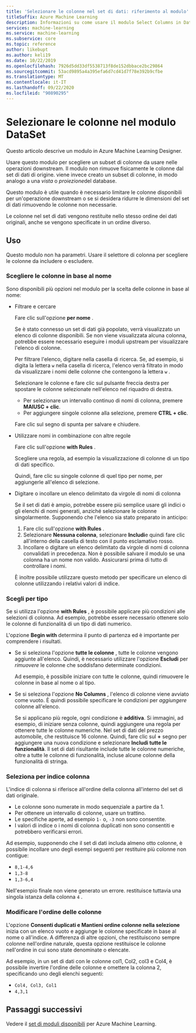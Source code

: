 ```yaml
---
title: 'Selezionare le colonne nel set di dati: riferimento al modulo'
titleSuffix: Azure Machine Learning
description: Informazioni su come usare il modulo Select Columns in DataSet in Azure Machine Learning per scegliere un subset di colonne da usare nelle operazioni downstream.
services: machine-learning
ms.service: machine-learning
ms.subservice: core
ms.topic: reference
author: likebupt
ms.author: keli19
ms.date: 10/22/2019
ms.openlocfilehash: 7926d5dd33df5538713f8de152dbbace2bc29864
ms.sourcegitcommit: 53acd9895a4a395efa6d7cd41d7f78e392b9cfbe
ms.translationtype: MT
ms.contentlocale: it-IT
ms.lasthandoff: 09/22/2020
ms.locfileid: "90890295"
---
```

# <a name="select-columns-in-dataset-module"></a>Selezionare le colonne nel modulo DataSet

Questo articolo descrive un modulo in Azure Machine Learning Designer.

Usare questo modulo per scegliere un subset di colonne da usare nelle operazioni downstream. Il modulo non rimuove fisicamente le colonne dal set di dati di origine. viene invece creato un subset di colonne, in modo analogo a una *vista* o *proiezione*del database.

Questo modulo è utile quando è necessario limitare le colonne disponibili per un'operazione downstream o se si desidera ridurre le dimensioni del set di dati rimuovendo le colonne non necessarie.

Le colonne nel set di dati vengono restituite nello stesso ordine dei dati originali, anche se vengono specificate in un ordine diverso.

## <a name="how-to-use"></a>Uso

Questo modulo non ha parametri. Usare il selettore di colonna per scegliere le colonne da includere o escludere.

### <a name="choose-columns-by-name"></a>Scegliere le colonne in base al nome

Sono disponibili più opzioni nel modulo per la scelta delle colonne in base al nome: 

+ Filtrare e cercare

    Fare clic sull'opzione **per nome** .

    Se è stato connesso un set di dati già popolato, verrà visualizzato un elenco di colonne disponibili. Se non viene visualizzata alcuna colonna, potrebbe essere necessario eseguire i moduli upstream per visualizzare l'elenco di colonne.

    Per filtrare l'elenco, digitare nella casella di ricerca. Se, ad esempio, si digita la lettera `w` nella casella di ricerca, l'elenco verrà filtrato in modo da visualizzare i nomi delle colonne che contengono la lettera `w` .

    Selezionare le colonne e fare clic sul pulsante freccia destra per spostare le colonne selezionate nell'elenco nel riquadro di destra.

    + Per selezionare un intervallo continuo di nomi di colonna, premere **MAIUSC + clic**.
    + Per aggiungere singole colonne alla selezione, premere **CTRL + clic**.

    Fare clic sul segno di spunta per salvare e chiudere.

+ Utilizzare nomi in combinazione con altre regole

    Fare clic sull'opzione **with Rules** .
    
    Scegliere una regola, ad esempio la visualizzazione di colonne di un tipo di dati specifico.

    Quindi, fare clic su singole colonne di quel tipo per nome, per aggiungerle all'elenco di selezione.

+ Digitare o incollare un elenco delimitato da virgole di nomi di colonna

    Se il set di dati è ampio, potrebbe essere più semplice usare gli indici o gli elenchi di nomi generati, anziché selezionare le colonne singolarmente. Supponendo che l'elenco sia stato preparato in anticipo:

    1. Fare clic sull'opzione **with Rules** . 
    2. Selezionare **Nessuna colonna**, selezionare  **Includi**e quindi fare clic all'interno della casella di testo con il punto esclamativo rosso. 
    3. Incollare o digitare un elenco delimitato da virgole di nomi di colonna convalidati in precedenza. Non è possibile salvare il modulo se una colonna ha un nome non valido. Assicurarsi prima di tutto di controllare i nomi.
    
    È inoltre possibile utilizzare questo metodo per specificare un elenco di colonne utilizzando i relativi valori di indice. 

### <a name="choose-by-type"></a>Scegli per tipo

Se si utilizza l'opzione **with Rules** , è possibile applicare più condizioni alle selezioni di colonna. Ad esempio, potrebbe essere necessario ottenere solo le colonne di funzionalità di un tipo di dati numerico.

L'opzione **Begin with** determina il punto di partenza ed è importante per comprendere i risultati. 

+ Se si seleziona l'opzione **tutte le colonne** , tutte le colonne vengono aggiunte all'elenco. Quindi, è necessario utilizzare l'opzione **Escludi** per *rimuovere* le colonne che soddisfano determinate condizioni. 

    Ad esempio, è possibile iniziare con tutte le colonne, quindi rimuovere le colonne in base al nome o al tipo.

+ Se si seleziona l'opzione **No Columns** , l'elenco di colonne viene avviato come vuoto. È quindi possibile specificare le condizioni per *aggiungere* colonne all'elenco. 

    Se si applicano più regole, ogni condizione è **additiva**. Si immagini, ad esempio, di iniziare senza colonne, quindi aggiungere una regola per ottenere tutte le colonne numeriche. Nel set di dati del prezzo automobile, che restituisce 16 colonne. Quindi, fare clic sul **+** segno per aggiungere una nuova condizione e selezionare **Includi tutte le funzionalità**. Il set di dati risultante include tutte le colonne numeriche, oltre a tutte le colonne di funzionalità, incluse alcune colonne della funzionalità di stringa.

### <a name="choose-by-column-index"></a>Seleziona per indice colonna

L'indice di colonna si riferisce all'ordine della colonna all'interno del set di dati originale.

+ Le colonne sono numerate in modo sequenziale a partire da 1.  
+ Per ottenere un intervallo di colonne, usare un trattino. 
+ Le specifiche aperte, ad esempio `1-` o, `-3` non sono consentite.
+ I valori di indice o i nomi di colonna duplicati non sono consentiti e potrebbero verificarsi errori.

Ad esempio, supponendo che il set di dati includa almeno otto colonne, è possibile incollare uno degli esempi seguenti per restituire più colonne non contigue: 

+ `8,1-4,6`
+ `1,3-8`
+ `1,3-6,4` 

Nell'esempio finale non viene generato un errore. restituisce tuttavia una singola istanza della colonna `4` .



### <a name="change-order-of-columns"></a>Modificare l'ordine delle colonne

L'opzione **Consenti duplicati e Mantieni ordine colonne nella selezione** inizia con un elenco vuoto e aggiunge le colonne specificate in base al nome o all'indice. A differenza di altre opzioni, che restituiscono sempre colonne nell'ordine naturale, questa opzione restituisce le colonne nell'ordine in cui sono state denominate o elencate. 

Ad esempio, in un set di dati con le colonne col1, Col2, col3 e Col4, è possibile invertire l'ordine delle colonne e omettere la colonna 2, specificando uno degli elenchi seguenti:

+ `Col4, Col3, Col1`
+ `4,3,1`


## <a name="next-steps"></a>Passaggi successivi

Vedere il [set di moduli disponibili](module-reference.md) per Azure Machine Learning. 